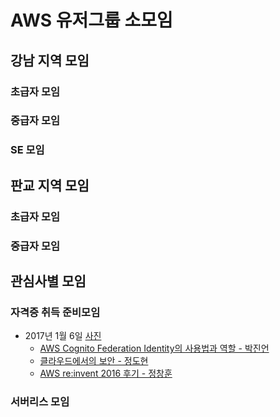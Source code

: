 # AWS 유저그룹 소모임

## 강남 지역 모임

### 초급자 모임

### 중급자 모임

### SE 모임

## 판교 지역 모임

### 초급자 모임

### 중급자 모임

## 관심사별 모임

### 자격증 취득 준비모임 
- 2017년 1월 6일 [사진](images/15941350_1311558948891159_2684273664402983473_n.jpg)
  - [AWS Cognito Federation Identity의 사용법과 역할 - 박진언](https://jinunpark.github.io/awskrug_20170106_introduction_to_aws_cognito)
  - [클라우드에서의 보안 - 정도현](http://www.slideshare.net/AmazonWebServices/intro-to-aws-security-50364629)
  - [AWS re:invent 2016 후기 - 정창훈](http://www.slideshare.net/seapy/aws-reinvent-2016)

### 서버리스 모임